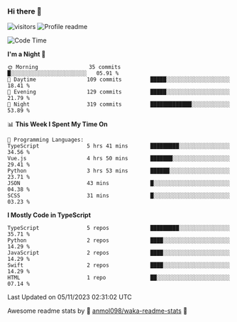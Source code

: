 ### Hi there 👋  
![visitors](https://visitor-badge.laobi.icu/badge?page_id=leverglowh) ![Profile readme](https://github.com/leverglowh/leverglowh/workflows/Profile%20readme/badge.svg?branch=master)

<!--START_SECTION:waka-->
![Code Time](http://img.shields.io/badge/Code%20Time-2%2C467%20hrs%2021%20mins-blue)

**I'm a Night 🦉** 

```text
🌞 Morning                35 commits          █░░░░░░░░░░░░░░░░░░░░░░░░   05.91 % 
🌆 Daytime                109 commits         █████░░░░░░░░░░░░░░░░░░░░   18.41 % 
🌃 Evening                129 commits         █████░░░░░░░░░░░░░░░░░░░░   21.79 % 
🌙 Night                  319 commits         █████████████░░░░░░░░░░░░   53.89 % 
```


📊 **This Week I Spent My Time On** 

```text
💬 Programming Languages: 
TypeScript               5 hrs 41 mins       █████████░░░░░░░░░░░░░░░░   34.56 % 
Vue.js                   4 hrs 50 mins       ███████░░░░░░░░░░░░░░░░░░   29.41 % 
Python                   3 hrs 53 mins       ██████░░░░░░░░░░░░░░░░░░░   23.71 % 
JSON                     43 mins             █░░░░░░░░░░░░░░░░░░░░░░░░   04.38 % 
SCSS                     31 mins             █░░░░░░░░░░░░░░░░░░░░░░░░   03.23 % 
```

**I Mostly Code in TypeScript** 

```text
TypeScript               5 repos             █████████░░░░░░░░░░░░░░░░   35.71 % 
Python                   2 repos             ████░░░░░░░░░░░░░░░░░░░░░   14.29 % 
JavaScript               2 repos             ████░░░░░░░░░░░░░░░░░░░░░   14.29 % 
Swift                    2 repos             ████░░░░░░░░░░░░░░░░░░░░░   14.29 % 
HTML                     1 repo              ██░░░░░░░░░░░░░░░░░░░░░░░   07.14 % 
```




 Last Updated on 05/11/2023 02:31:02 UTC
<!--END_SECTION:waka-->


Awesome readme stats by :star2: [anmol098/waka-readme-stats](https://github.com/anmol098/waka-readme-stats) :star2:
